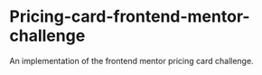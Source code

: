 # Pricing-card-frontend-mentor-challenge
An implementation of the frontend mentor pricing card challenge.
